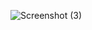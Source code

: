 ![Screenshot (3)](https://github.com/tanavishali/road-signal-design/assets/110098816/7908f3ed-db05-48e9-b868-7702018aba5f)
